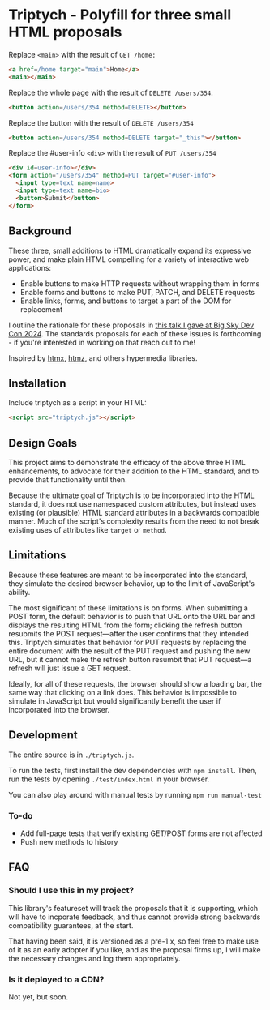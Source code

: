 # Triptych - Polyfill for three small HTML proposals

Replace `<main>` with the result of `GET /home:`
```html
<a href=/home target="main">Home</a>
<main></main>
```

Replace the whole page with the result of `DELETE /users/354`:
```html
<button action=/users/354 method=DELETE></button>
```

Replace the button with the result of `DELETE /users/354`
```html
<button action=/users/354 method=DELETE target="_this"></button>
```

Replace the #user-info `<div>` with the result of `PUT /users/354`
```html
<div id=user-info></div>
<form action="/users/354" method=PUT target="#user-info">
  <input type=text name=name>
  <input type=text name=bio>
  <button>Submit</button>
</form>
```

## Background
These three, small additions to HTML dramatically expand its expressive power, and make plain HTML
compelling for a variety of interactive web applications:

- Enable buttons to make HTTP requests without wrapping them in forms
- Enable forms and buttons to make PUT, PATCH, and DELETE requests
- Enable links, forms, and buttons to target a part of the DOM for replacement

I outline the rationale for these proposals in [this talk I gave at Big Sky Dev Con
2024](https://unplannedobsolescence.com/blog/life-and-death-of-htmx/).
The standards proposals for each of these issues is forthcoming - if you're interested in working on
that reach out to me!

Inspired by [htmx](https://htmx.org/), [htmz](https://leanrada.com/htmz/), and others hypermedia libraries.

## Installation

Include triptych as a script in your HTML:

```html
<script src="triptych.js"></script>
```

## Design Goals

This project aims to demonstrate the efficacy of the above three HTML enhancements, to advocate for
their addition to the HTML standard, and to provide that functionality until then.

Because the ultimate goal of Triptych is to be incorporated into the HTML standard, it does not
use namespaced custom attributes, but instead uses existing (or plausible) HTML standard attributes
in a backwards compatible manner. Much of the script's complexity results from the need to not break
existing uses of attributes like `target` or `method`.

## Limitations

Because these features are meant to be incorporated into the standard, they simulate the desired
browser behavior, up to the limit of JavaScript's ability.

The most significant of these limitations is on forms. When submitting a POST form, the default
behavior is to push that URL onto the URL bar and displays the resulting HTML from the form;
clicking the refresh button resubmits the POST request—after the user confirms that they intended
this. Triptych simulates that behavior for PUT requests by replacing the entire document with
the result of the PUT request and pushing the new URL, but it cannot make the refresh button
resumbit that PUT request—a refresh will just issue a GET request.

Ideally, for all of these requests, the browser should show a loading bar, the same way that
clicking on a link does. This behavior is impossible to simulate in JavaScript but would
significantly benefit the user if incorporated into the browser.

## Development

The entire source is in `./triptych.js`.

To run the tests, first install the dev dependencies with `npm install`.
Then, run the tests by opening `./test/index.html` in your browser.

You can also play around with manual tests by running `npm run manual-test`

### To-do

* Add full-page tests that verify existing GET/POST forms are not affected
* Push new methods to history

## FAQ

### Should I use this in my project?

This library's featureset will track the proposals that it is supporting, which will have to
incporate feedback, and thus cannot provide strong backwards compatibility guarantees, at the start.

That having been said, it is versioned as a pre-1.x, so feel free to make use of it as an early
adopter if you like, and as the proposal firms up, I will make the necessary changes and log them
appropriately.

### Is it deployed to a CDN?

Not yet, but soon.

